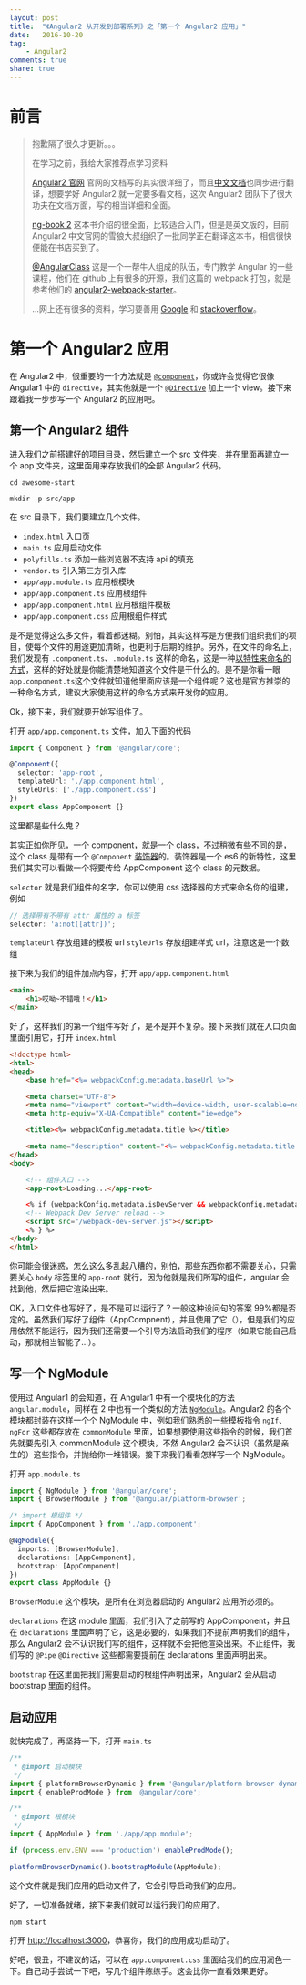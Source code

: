 ```yaml
---
layout: post
title:  "《Angular2 从开发到部署系列》之「第一个 Angular2 应用」"
date:   2016-10-20
tag:
    - Angular2
comments: true
share: true
---
```


# 前言

> 抱歉隔了很久才更新。。。
>
> 在学习之前，我给大家推荐点学习资料
>
> [Angular2 官网](https://angular.io/) 官网的文档写的其实很详细了，而且[中文文档](https://angular.cn/)也同步进行翻译，想要学好 Angular2 就一定要多看文档，这次 Angular2 团队下了很大功夫在文档方面，写的相当详细和全面。
>
> [ng-book 2](https://www.ng-book.com/2/) 这本书介绍的很全面，比较适合入门，但是是英文版的，目前 Angular2 中文官网的雪狼大叔组织了一批同学正在翻译这本书，相信很快便能在书店买到了。
>
> [@AngularClass](https://github.com/AngularClass) 这是一个一帮牛人组成的队伍，专门教学 Angular 的一些课程，他们在 github 上有很多的开源，我们这篇的 webpack 打包，就是参考他们的 [angular2-webpack-starter](https://github.com/AngularClass/angular2-webpack-starter)。
>
> ...网上还有很多的资料，学习要善用 [Google](https://www.google.com) 和 [stackoverflow](http://stackoverflow.com/)。

# 第一个 Angular2 应用

在 Angular2 中，很重要的一个方法就是 [`@component`](https://angular.io/docs/ts/latest/api/core/index/Component-decorator.html)，你或许会觉得它很像 Angular1 中的 `directive`，其实他就是一个 [`@Directive`](https://angular.io/docs/ts/latest/api/core/index/Directive-decorator.html) 加上一个 view。接下来跟着我一步步写一个 Angular2 的应用吧。

## 第一个 Angular2 组件

进入我们之前搭建好的项目目录，然后建立一个 src 文件夹，并在里面再建立一个 app 文件夹，这里面用来存放我们的全部 Angular2 代码。

```shell
cd awesome-start

mkdir -p src/app
```

在 src 目录下，我们要建立几个文件。

* `index.html` 入口页
* `main.ts` 应用启动文件
* `polyfills.ts` 添加一些浏览器不支持 api 的填充
* `vendor.ts` 引入第三方引入库
* `app/app.module.ts` 应用根模块
* `app/app.component.ts` 应用根组件
* `app/app.component.html` 应用根组件模板
* `app/app.component.css` 应用根组件样式

是不是觉得这么多文件，看着都迷糊。别怕，其实这样写是方便我们组织我们的项目，使每个文件的用途更加清晰，也更利于后期的维护。另外，在文件的命名上，我们发现有 `.component.ts`、`.module.ts` 这样的命名，这是一种[以特性来命名的方式](https://angular.cn/docs/ts/latest/guide/style-guide.html#!#naming)，这样的好处就是你能清楚地知道这个文件是干什么的。是不是你看一眼`app.component.ts`这个文件就知道他里面应该是一个组件呢？这也是官方推崇的一种命名方式，建议大家使用这样的命名方式来开发你的应用。

Ok，接下来，我们就要开始写组件了。

打开 `app/app.component.ts` 文件，加入下面的代码

```typescript
import { Component } from '@angular/core';

@Component({
  selector: 'app-root',
  templateUrl: './app.component.html',
  styleUrls: ['./app.component.css']
})
export class AppComponent {}
```

这里都是些什么鬼？

其实正如你所见，一个 component，就是一个 class，不过稍微有些不同的是，这个 class 是带有一个 `@Component` [装饰器](https://www.typescriptlang.org/docs/handbook/decorators.html)的。装饰器是一个 es6 的新特性，这里我们其实可以看做一个将要传给 AppComponent 这个 class 的元数据。

`selector` 就是我们组件的名字，你可以使用 css 选择器的方式来命名你的组建，例如

```javascript
// 选择带有不带有 attr 属性的 a 标签
selector: 'a:not([attr])';
```

`templateUrl` 存放组建的模板 url
`styleUrls` 存放组建样式 url，注意这是一个数组

接下来为我们的组件加点内容，打开 `app/app.component.html`

```html
<main>
    <h1>哎呦~不错哦！</h1>
</main>
```

好了，这样我们的第一个组件写好了，是不是并不复杂。接下来我们就在入口页面里面引用它，打开 `index.html`

```html
<!doctype html>
<html>
<head>
    <base href="<%= webpackConfig.metadata.baseUrl %>">

    <meta charset="UTF-8">
    <meta name="viewport" content="width=device-width, user-scalable=no, initial-scale=1.0, maximum-scale=1.0, minimum-scale=1.0">
    <meta http-equiv="X-UA-Compatible" content="ie=edge">

    <title><%= webpackConfig.metadata.title %></title>

    <meta name="description" content="<%= webpackConfig.metadata.title %>">
</head>
<body>

    <!-- 组件入口 -->
    <app-root>Loading...</app-root>

    <% if (webpackConfig.metadata.isDevServer && webpackConfig.metadata.HMR !== true) { %>
    <!-- Webpack Dev Server reload -->
    <script src="/webpack-dev-server.js"></script>
    <% } %>
</body>
</html>
```

你可能会很迷惑，怎么这么多乱起八糟的，别怕，那些东西你都不需要关心，只需要关心 `body` 标签里的 `app-root` 就行，因为他就是我们所写的组件，angular 会找到他，然后把它渲染出来。

OK，入口文件也写好了，是不是可以运行了？一般这种设问句的答案 99%都是否定的。虽然我们写好了组件（AppCompnent），并且使用了它（<app-root>），但是我们的应用依然不能运行，因为我们还需要一个引导方法启动我们的程序（如果它能自己启动，那就相当智能了...）。

## 写一个 NgModule

使用过 Angular1 的会知道，在 Angular1 中有一个模块化的方法 `angular.module`，同样在 2 中也有一个类似的方法 [`NgModule`](https://angular.cn/docs/ts/latest/guide/ngmodule.html)。Angular2 的各个模块都封装在这样一个个 NgModule 中，例如我们熟悉的一些模板指令 `ngIf`、`ngFor` 这些都存放在 `commonModule` 里面，如果想要使用这些指令的时候，我们首先就要先引入 commonModule 这个模块，不然 Angular2 会不认识（虽然是亲生的）这些指令，并抛给你一堆错误。接下来我们看看怎样写一个 NgModule。

打开 `app.module.ts`

```typescript
import { NgModule } from '@angular/core';
import { BrowserModule } from '@angular/platform-browser';

/* import 根组件 */
import { AppComponent } from './app.component';

@NgModule({
  imports: [BrowserModule],
  declarations: [AppComponent],
  bootstrap: [AppComponent]
})
export class AppModule {}
```

`BrowserModule` 这个模块，是所有在浏览器启动的 Angular2 应用所必须的。

`declarations` 在这 module 里面，我们引入了之前写的 AppComponent，并且在 `declarations` 里面声明了它，这是必要的，如果我们不提前声明我们的组件，那么 Angular2 会不认识我们写的组件，这样就不会把他渲染出来。不止组件，我们写的 `@Pipe` `@Directive` 这些都需要提前在 declarations 里面声明出来。

`bootstrap` 在这里面把我们需要启动的根组件声明出来，Angular2 会从启动 bootstrap 里面的组件。

## 启动应用

就快完成了，再坚持一下，打开 `main.ts`

```typescript
/**
 * @import 启动模块
 */
import { platformBrowserDynamic } from '@angular/platform-browser-dynamic';
import { enableProdMode } from '@angular/core';

/**
 * @import 根模块
 */
import { AppModule } from './app/app.module';

if (process.env.ENV === 'production') enableProdMode();

platformBrowserDynamic().bootstrapModule(AppModule);
```

这个文件就是我们应用的启动文件了，它会引导启动我们的应用。

好了，一切准备就绪，接下来我们就可以运行我们的应用了。

```shell
npm start
```

打开 [http://localhost:3000](http://localhost:3000)，恭喜你，我们的应用成功启动了。

好吧，很丑，不建议的话，可以在 `app.component.css` 里面给我们的应用润色一下。自己动手尝试一下吧，写几个组件练练手。这会比你一直看效果更好。
